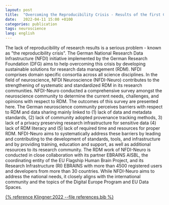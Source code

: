 ```yaml
---
layout: post
title:  "Overcoming the Reproducibility Crisis - Results of the first Community Survey of the German National Research Data Infrastructure for Neuroscience"
date:   2022-04-11 15:00 +0100
categories: publication
tags: neuroscience
lang: english
---
```


The lack of reproducibility of research results is a serious problem - known as "the reproducibility crisis". The German National Research Data Infrastructure (NFDI) initiative implemented by the German Research Foundation (DFG) aims to help overcoming this crisis by developing sustainable solutions for research data management (RDM). NFDI comprises domain specific consortia across all science disciplines. In the field of neuroscience, NFDI Neuroscience (NFDI-Neuro) contributes to the strengthening of systematic and standardized RDM in its research communities. NFDI-Neuro conducted a comprehensive survey amongst the neuroscience community to determine the current needs, challenges, and opinions with respect to RDM. The outcomes of this survey are presented here. The German neuroscience community perceives barriers with respect to RDM and data sharing mainly linked to (1) lack of data and metadata standards, (2) lack of community adopted provenance tracking methods, 3) lack of a privacy preserving research infrastructure for sensitive data (4) lack of RDM literacy and (5) lack of required time and resources for proper RDM. NFDI-Neuro aims to systematically address these barriers by leading and contributing to the development of standards, tools, and infrastructure and by providing training, education and support, as well as additional resources to its research community. The RDM work of NFDI-Neuro is conducted in close collaboration with its partner EBRAINS AISBL, the coordinating entity of the EU Flagship Human Brain Project, and its Research Infrastructure (RI) EBRAINS with more than 4500 registered users and developers from more than 30 countries. While NFDI-Neuro aims to address the national needs, it closely aligns with the international community and the topics of the Digital Europe Program and EU Data Spaces.

[{% reference Klingner:2022 --file references.bib %}](https://www.biorxiv.org/content/10.1101/2022.04.07.487439v1)
